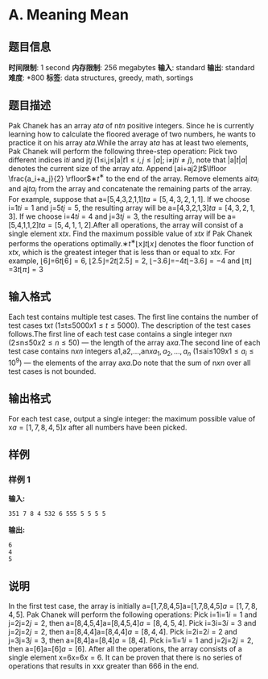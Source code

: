 # A. Meaning Mean

## 题目信息

**时间限制**: 1 second
**内存限制**: 256 megabytes
**输入**: standard
**输出**: standard
**难度**: *800
**标签**: data structures, greedy, math, sortings

## 题目描述

Pak Chanek has an array a$t$$a$ of n$t$$n$ positive integers. Since he is currently learning how to calculate the floored average of two numbers, he wants to practice it on his array a$t$$a$.While the array a$t$$a$ has at least two elements, Pak Chanek will perform the following three-step operation: Pick two different indices i$t$$i$ and j$t$$j$ (1≤i,j≤|a|$t$$1 \leq i, j \leq |a|$; i≠j$t$$i \neq j$), note that |a|$t$$|a|$ denotes the current size of the array a$t$$a$. Append ⌊ai+aj2⌋$t$$\lfloor \frac{a_i+a_j}{2} \rfloor$∗$t$$^{\text{∗}}$ to the end of the array. Remove elements ai$t$$a_i$ and aj$t$$a_j$ from the array and concatenate the remaining parts of the array. For example, suppose that a=[5,4,3,2,1,1]$t$$a=[5,4,3,2,1,1]$. If we choose i=1$t$$i=1$ and j=5$t$$j=5$, the resulting array will be a=[4,3,2,1,3]$t$$a=[4,3,2,1,3]$. If we choose i=4$t$$i=4$ and j=3$t$$j=3$, the resulting array will be a=[5,4,1,1,2]$t$$a=[5,4,1,1,2]$.After all operations, the array will consist of a single element x$t$$x$. Find the maximum possible value of x$t$$x$ if Pak Chanek performs the operations optimally.∗$t$$^{\text{∗}}$⌊x⌋$t$$\lfloor x \rfloor$ denotes the floor function of x$t$$x$, which is the greatest integer that is less than or equal to x$t$$x$. For example, ⌊6⌋=6$t$$\lfloor 6 \rfloor = 6$, ⌊2.5⌋=2$t$$\lfloor 2.5 \rfloor=2$, ⌊−3.6⌋=−4$t$$\lfloor -3.6 \rfloor=-4$ and ⌊π⌋=3$t$$\lfloor \pi \rfloor=3$

## 输入格式

Each test contains multiple test cases. The first line contains the number of test cases t$x$$t$ (1≤t≤5000$x$$1 \le t \le 5000$). The description of the test cases follows.The first line of each test case contains a single integer n$x$$n$ (2≤n≤50$x$$2 \le n \le 50$) — the length of the array a$x$$a$.The second line of each test case contains n$x$$n$ integers a1,a2,…,an$x$$a_1, a_2, \ldots, a_n$ (1≤ai≤109$x$$1 \le a_i \le 10^9$) — the elements of the array a$x$$a$.Do note that the sum of n$x$$n$ over all test cases is not bounded.

## 输出格式

For each test case, output a single integer: the maximum possible value of x$a=[1,7,8,4,5]$$x$ after all numbers have been picked.

## 样例

### 样例 1

**输入:**
```
351 7 8 4 532 6 555 5 5 5 5
```

**输出:**
```
6
4
5
```

## 说明

In the first test case, the array is initially a=[1,7,8,4,5]a=[1,7,8,4,5]$a=[1,7,8,4,5]$. Pak Chanek will perform the following operations: Pick i=1i=1$i=1$ and j=2j=2$j=2$, then a=[8,4,5,4]a=[8,4,5,4]$a=[8,4,5,4]$. Pick i=3i=3$i=3$ and j=2j=2$j=2$, then a=[8,4,4]a=[8,4,4]$a=[8,4,4]$. Pick i=2i=2$i=2$ and j=3j=3$j=3$, then a=[8,4]a=[8,4]$a=[8,4]$. Pick i=1i=1$i=1$ and j=2j=2$j=2$, then a=[6]a=[6]$a=[6]$. After all the operations, the array consists of a single element x=6x=6$x=6$. It can be proven that there is no series of operations that results in xx$x$ greater than 66$6$ in the end.
